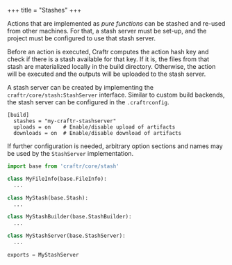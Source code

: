 +++
title = "Stashes"
+++

Actions that are implemented as *pure functions* can be stashed and re-used
from other machines. For that, a stash server must be set-up, and the project
must be configured to use that stash server.

Before an action is executed, Craftr computes the action hash key and check if
there is a stash available for that key. If it is, the files from that stash
are materialized locally in the build directory. Otherwise, the action will be
executed and the outputs will be uploaded to the stash server.

A stash server can be created by implementing the `craftr/core/stash:StashServer`
interface. Similar to custom build backends, the stash server can be configured
in the  `.craftrconfig`.

    [build]
      stashes = "my-craftr-stashserver"
      uploads = on    # Enable/disable upload of artifacts
      downloads = on  # Enable/disable download of artifacts

If further configuration is needed, arbitrary option sections and names may
be used by the `StashServer` implementation.

```python
import base from 'craftr/core/stash'

class MyFileInfo(base.FileInfo):
  ...

class MyStash(base.Stash):
  ...

class MyStashBuilder(base.StashBuilder):
  ...

class MyStashServer(base.StashServer):
  ...

exports = MyStashServer
```
